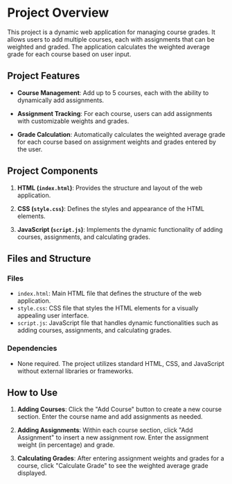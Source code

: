 # Project Overview

This project is a dynamic web application for managing course grades. It allows users to add multiple courses, each with assignments that can be weighted and graded. The application calculates the weighted average grade for each course based on user input.

## Project Features

- **Course Management**: Add up to 5 courses, each with the ability to dynamically add assignments.
   
- **Assignment Tracking**: For each course, users can add assignments with customizable weights and grades.

- **Grade Calculation**: Automatically calculates the weighted average grade for each course based on assignment weights and grades entered by the user.

## Project Components

1. **HTML (`index.html`)**: Provides the structure and layout of the web application.
   
2. **CSS (`style.css`)**: Defines the styles and appearance of the HTML elements.
   
3. **JavaScript (`script.js`)**: Implements the dynamic functionality of adding courses, assignments, and calculating grades.

## Files and Structure

### Files

- `index.html`: Main HTML file that defines the structure of the web application.
- `style.css`: CSS file that styles the HTML elements for a visually appealing user interface.
- `script.js`: JavaScript file that handles dynamic functionalities such as adding courses, assignments, and calculating grades.

### Dependencies

- None required. The project utilizes standard HTML, CSS, and JavaScript without external libraries or frameworks.

## How to Use

1. **Adding Courses**: Click the "Add Course" button to create a new course section. Enter the course name and add assignments as needed.

2. **Adding Assignments**: Within each course section, click "Add Assignment" to insert a new assignment row. Enter the assignment weight (in percentage) and grade.

3. **Calculating Grades**: After entering assignment weights and grades for a course, click "Calculate Grade" to see the weighted average grade displayed.

